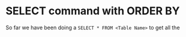 # SELECT command with ORDER BY

So far we have been doing a `SELECT * FROM <Table Name>` to get all the 
